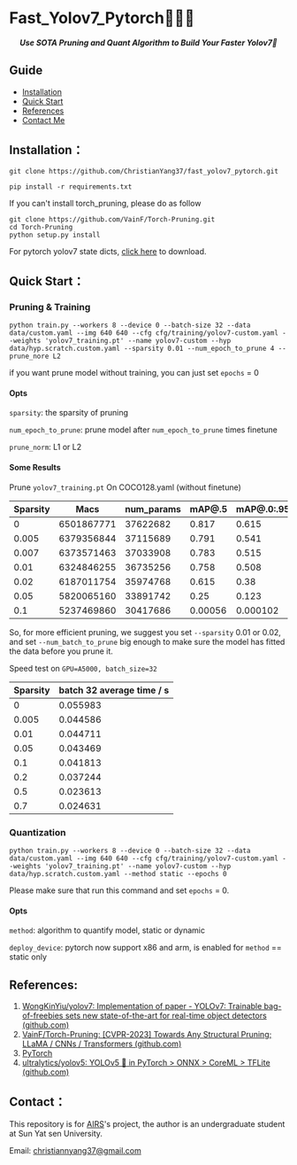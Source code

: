 # Fast_Yolov7_Pytorch🎉️🎉️🎉️

***<center>Use SOTA Pruning and Quant Algorithm to Build Your Faster Yolov7🚀️</center>***

## Guide

* [Installation](#index1)
* [Quick Start](#index2)
* [References](#index3)
* [Contact Me](#index4)

## <a id="index1">Installation</a>：

```commandline
git clone https://github.com/ChristianYang37/fast_yolov7_pytorch.git
```

```commandline
pip install -r requirements.txt
```

If you can't install torch_pruning, please do as follow

```commandline
git clone https://github.com/VainF/Torch-Pruning.git
cd Torch-Pruning
python setup.py install
```

For pytorch yolov7 state dicts, [click here](https://github.com/WongKinYiu/yolov7#transfer-learning) to download.

## <a id="index2">Quick Start</a>：

### Pruning & Training

```commandline
python train.py --workers 8 --device 0 --batch-size 32 --data data/custom.yaml --img 640 640 --cfg cfg/training/yolov7-custom.yaml --weights 'yolov7_training.pt' --name yolov7-custom --hyp data/hyp.scratch.custom.yaml --sparsity 0.01 --num_epoch_to_prune 4 --prune_nore L2
```

if you want prune model without training, you can just set `epochs` = 0

#### Opts

`sparsity`: the sparsity of pruning

`num_epoch_to_prune`: prune model after `num_epoch_to_prune` times finetune

`prune_norm`: L1 or L2

#### Some Results

Prune `yolov7_training.pt` On COCO128.yaml (without finetune)


| Sparsity | Macs       | num_params | mAP@.5  | mAP@.0:.95 |
| -------- | ---------- | ---------- | ------- | ---------- |
| 0        | 6501867771 | 37622682   | 0.817   | 0.615      |
| 0.005    | 6379356844 | 37115689   | 0.791   | 0.541      |
| 0.007    | 6373571463 | 37033908   | 0.783   | 0.515      |
| 0.01     | 6324846255 | 36735256   | 0.758   | 0.508      |
| 0.02     | 6187011754 | 35974768   | 0.615   | 0.38       |
| 0.05     | 5820065160 | 33891742   | 0.25    | 0.123      |
| 0.1      | 5237469860 | 30417686   | 0.00056 | 0.000102   |

So, for more efficient pruning, we suggest you set `--sparsity` 0.01 or 0.02, and set `--num_batch_to_prune` big enough to make sure the model has fitted the data before you prune it.

Speed test on `GPU=A5000, batch_size=32`


| Sparsity | batch 32 average time / s |
| -------- | ------------------------- |
| 0        | 0.055983                  |
| 0.005    | 0.044586                  |
| 0.01     | 0.044711                  |
| 0.05     | 0.043469                  |
| 0.1      | 0.041813                  |
| 0.2      | 0.037244                  |
| 0.5      | 0.023613                  |
| 0.7      | 0.024631                  |

### Quantization

```commandline
python train.py --workers 8 --device 0 --batch-size 32 --data data/custom.yaml --img 640 640 --cfg cfg/training/yolov7-custom.yaml --weights 'yolov7_training.pt' --name yolov7-custom --hyp data/hyp.scratch.custom.yaml --method static --epochs 0
```

Please make sure that run this command and set `epochs` = 0.

#### Opts

`method`: algorithm to quantify model, static or dynamic

`deploy_device`: pytorch now support x86 and arm, is enabled for `method` == static only

## <a id="index3">References</a>:

1. [WongKinYiu/yolov7: Implementation of paper - YOLOv7: Trainable bag-of-freebies sets new state-of-the-art for real-time object detectors (github.com)](https://github.com/WongKinYiu/yolov7)
2. [VainF/Torch-Pruning: [CVPR-2023] Towards Any Structural Pruning; LLaMA / CNNs / Transformers (github.com)](https://github.com/VainF/Torch-Pruning)
3. [PyTorch](https://pytorch.org/)
4. [ultralytics/yolov5: YOLOv5 🚀 in PyTorch > ONNX > CoreML > TFLite (github.com)](https://github.com/ultralytics/yolov5)

## <a id="index4">Contact</a>：

This repository is for [AIRS](https://airs.cuhk.edu.cn/)'s project, the author is an undergraduate student at Sun Yat sen University.

Email: christiannyang37@gmail.com
